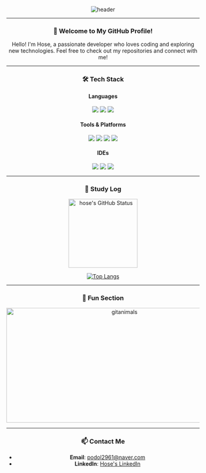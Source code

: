 <div align="center"> 

![header](https://capsule-render.vercel.app/api?type=cylinder&color=000000&height=150&section=header&text=Hose&fontColor=ffffff&fontSize=70&animation=fadeIn&fontAlignY=55&desc=%20&descAlignY=62&descAlign=62)

---

### 👋 Welcome to My GitHub Profile!

Hello! I'm Hose, a passionate developer who loves coding and exploring new technologies. Feel free to check out my repositories and connect with me!

---

### 🛠️ Tech Stack

<div align="center">
  
#### Languages
<img src="https://img.shields.io/badge/python-3776AB?style=for-the-badge&logo=python&logoColor=white">
<img src="https://img.shields.io/badge/Java-007396?style=for-the-badge&logo=java&logoColor=white">
<img src="https://img.shields.io/badge/C++-00599C?style=for-the-badge&logo=cplusplus&logoColor=white">

#### Tools & Platforms
<img src="https://img.shields.io/badge/docker-2496ED?style=for-the-badge&logo=docker&logoColor=white">
<img src="https://img.shields.io/badge/kubernetes-326CE5?style=for-the-badge&logo=kubernetes&logoColor=white">
<img src="https://img.shields.io/badge/AmazonAWS-232F3E?style=for-the-badge&logo=amazonaws&logoColor=white">
<img src="https://img.shields.io/badge/MySQL-4479A1?style=for-the-badge&logo=mysql&logoColor=white">

#### IDEs
<img src="https://img.shields.io/badge/IntelliJ%20IDEA-000000?style=for-the-badge&logo=intellijidea&logoColor=white">
<img src="https://img.shields.io/badge/VSCode-007ACC?style=for-the-badge&logo=visualstudiocode&logoColor=white">
<img src="https://img.shields.io/badge/Eclipse-2C2255?style=for-the-badge&logo=eclipseide&logoColor=white">
  
</div>

---

### 📝 Study Log

<div align="center">
<a href="https://github.com/hosekwak">
  <img align="center" style="height:180px" src="https://github-readme-stats.vercel.app/api?username=hosekwak&show_icons=true&include_all_commits=true&hide_border=true&bg_color=30,000000,ffffff&title_color=fff&text_color=fff&icon_color=fff" alt="hose's GitHub Status" />
</a>

[![Top Langs](https://github-readme-stats.vercel.app/api/top-langs/?username=hosekwak&layout=compact&theme=graywhite)](https://github.com/anuraghazra/github-readme-stats)

</div>

---

### 🎉 Fun Section

<div align="center">
  <a href="https://www.gitanimals.org/">
      <img
        src="https://render.gitanimals.org/guilds/669361584026746551/draw"
        width="600"
        height="300"
        alt="gitanimals"
      />
    </a>
</div>

---

### 📫 Contact Me
- **Email**: [podol2961@naver.com](mailto:podol2961@naver.com)
- **LinkedIn**: [Hose's LinkedIn](https://linkedin.com/in/hose)
  
</div>
